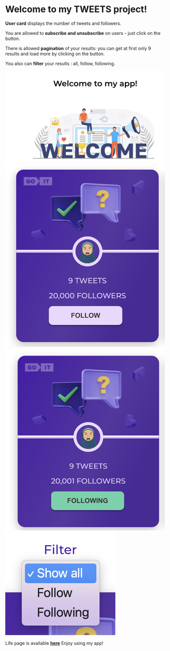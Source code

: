 <h1>Welcome to my TWEETS project!</h1>

<b>User card</b> displays the number of tweets and followers. 

You are allowed to <b>subscribe and unsubscribe</b>  on users - just click on the button.

There is allowed <b>pagination</b> of your results: you can get at first only 9 results and load more by clicking on the button.

You also can <b>filter</b> your results : all, follow, following.

![Screenshot 1](/src/images/scr1.png)
![Screenshot 2](/src/images/scr2.png)
![Screenshot 3](/src/images/scr3.png)
![Screenshot 4](/src/images/scr4.png)

Life page is available <b>[here](sonyaaat.github.io/tweets-test-task/)</b>
Enjoy using my app!
